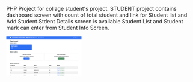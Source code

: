 PHP Project for collage student's project.
STUDENT project contains dashboard screen with count of total student and link for Student list and Add Student.Stdent Details screen is available Student List and Student mark can enter from Student Info Screen.

<img src="https://github.com/8138976373/student/raw/main/images/student_dashboard.png" alt="Logo" width="200" />

